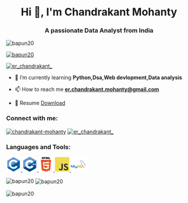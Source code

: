 <h1 align="center">Hi 👋, I'm Chandrakant Mohanty</h1>
<h3 align="center">A passionate Data Analyst from India</h3>

<p align="left"> <img src="https://komarev.com/ghpvc/?username=bapun20&label=Profile%20views&color=0e75b6&style=flat" alt="bapun20" /> </p>

<p align="left"> <a href="https://github.com/ryo-ma/github-profile-trophy"><img src="https://github-profile-trophy.vercel.app/?username=bapun20" alt="bapun20" /></a> </p>

<p align="left"> <a href="https://twitter.com/er_chandrakant_" target="blank"><img src="https://img.shields.io/twitter/follow/er_chandrakant_?logo=twitter&style=for-the-badge" alt="er_chandrakant_" /></a> </p>

- 🌱 I’m currently learning **Python,Dsa,Web devlopment,Data analysis**

- 📫 How to reach me **er.chandrakant.mohanty@gmail.com**

- 📄 Resume [Download](https://drive.google.com/file/d/1qIsLhgqBilhq80C978uvz6UIjzRFZrxY/view?usp=sharing)

<h3 align="left">Connect with me:</h3>
<p align="left">
  <a href="https://linkedin.com/in/chandrakant-mohanty" target="blank"><img align="center" src="https://raw.githubusercontent.com/rahuldkjain/github-profile-readme-generator/master/src/images/icons/Social/linked-in-alt.svg" alt="chandrakant-mohanty" height="30" width="40" /></a>
<a href="https://twitter.com/er_chandrakant_" target="blank"><img align="center" src="https://raw.githubusercontent.com/rahuldkjain/github-profile-readme-generator/master/src/images/icons/Social/twitter.svg" alt="er_chandrakant_" height="30" width="40" /></a>

</p>

<h3 align="left">Languages and Tools:</h3>
<p align="left"> <a href="https://www.cprogramming.com/" target="_blank" rel="noreferrer"> <img src="https://raw.githubusercontent.com/devicons/devicon/master/icons/c/c-original.svg" alt="c" width="40" height="40"/> </a> <a href="https://www.w3schools.com/cpp/" target="_blank" rel="noreferrer"> <img src="https://raw.githubusercontent.com/devicons/devicon/master/icons/cplusplus/cplusplus-original.svg" alt="cplusplus" width="40" height="40"/> </a> <a href="https://www.w3.org/html/" target="_blank" rel="noreferrer"> <img src="https://raw.githubusercontent.com/devicons/devicon/master/icons/html5/html5-original-wordmark.svg" alt="html5" width="40" height="40"/> </a> <a href="https://developer.mozilla.org/en-US/docs/Web/JavaScript" target="_blank" rel="noreferrer"> <img src="https://raw.githubusercontent.com/devicons/devicon/master/icons/javascript/javascript-original.svg" alt="javascript" width="40" height="40"/> </a> <a href="https://www.mysql.com/" target="_blank" rel="noreferrer"> <img src="https://raw.githubusercontent.com/devicons/devicon/master/icons/mysql/mysql-original-wordmark.svg" alt="mysql" width="40" height="40"/> </a> </p>

<p><img align="left" src="https://github-readme-stats.vercel.app/api/top-langs?username=bapun20&show_icons=true&locale=en&layout=compact" alt="bapun20" /></p>

<p>&nbsp;<img align="center" src="https://github-readme-stats.vercel.app/api?username=bapun20&show_icons=true&locale=en" alt="bapun20" /></p>

<p><img align="center" src="https://github-readme-streak-stats.herokuapp.com/?user=bapun20&" alt="bapun20" /></p>
